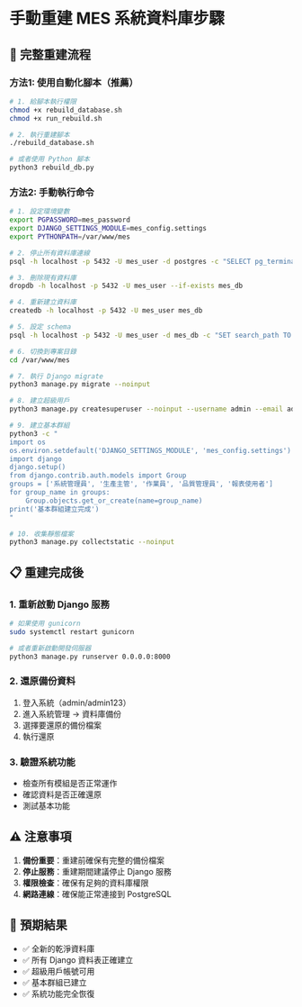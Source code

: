 # 手動重建 MES 系統資料庫步驟

## 🔧 完整重建流程

### 方法1: 使用自動化腳本（推薦）

```bash
# 1. 給腳本執行權限
chmod +x rebuild_database.sh
chmod +x run_rebuild.sh

# 2. 執行重建腳本
./rebuild_database.sh

# 或者使用 Python 腳本
python3 rebuild_db.py
```

### 方法2: 手動執行命令

```bash
# 1. 設定環境變數
export PGPASSWORD=mes_password
export DJANGO_SETTINGS_MODULE=mes_config.settings
export PYTHONPATH=/var/www/mes

# 2. 停止所有資料庫連線
psql -h localhost -p 5432 -U mes_user -d postgres -c "SELECT pg_terminate_backend(pid) FROM pg_stat_activity WHERE datname = 'mes_db' AND pid <> pg_backend_pid();"

# 3. 刪除現有資料庫
dropdb -h localhost -p 5432 -U mes_user --if-exists mes_db

# 4. 重新建立資料庫
createdb -h localhost -p 5432 -U mes_user mes_db

# 5. 設定 schema
psql -h localhost -p 5432 -U mes_user -d mes_db -c "SET search_path TO public;"

# 6. 切換到專案目錄
cd /var/www/mes

# 7. 執行 Django migrate
python3 manage.py migrate --noinput

# 8. 建立超級用戶
python3 manage.py createsuperuser --noinput --username admin --email admin@example.com

# 9. 建立基本群組
python3 -c "
import os
os.environ.setdefault('DJANGO_SETTINGS_MODULE', 'mes_config.settings')
import django
django.setup()
from django.contrib.auth.models import Group
groups = ['系統管理員', '生產主管', '作業員', '品質管理員', '報表使用者']
for group_name in groups:
    Group.objects.get_or_create(name=group_name)
print('基本群組建立完成')
"

# 10. 收集靜態檔案
python3 manage.py collectstatic --noinput
```

## 📋 重建完成後

### 1. 重新啟動 Django 服務
```bash
# 如果使用 gunicorn
sudo systemctl restart gunicorn

# 或者重新啟動開發伺服器
python3 manage.py runserver 0.0.0.0:8000
```

### 2. 還原備份資料
1. 登入系統（admin/admin123）
2. 進入系統管理 → 資料庫備份
3. 選擇要還原的備份檔案
4. 執行還原

### 3. 驗證系統功能
- 檢查所有模組是否正常運作
- 確認資料是否正確還原
- 測試基本功能

## ⚠️ 注意事項

1. **備份重要**：重建前確保有完整的備份檔案
2. **停止服務**：重建期間建議停止 Django 服務
3. **權限檢查**：確保有足夠的資料庫權限
4. **網路連線**：確保能正常連接到 PostgreSQL

## 🎯 預期結果

- ✅ 全新的乾淨資料庫
- ✅ 所有 Django 資料表正確建立
- ✅ 超級用戶帳號可用
- ✅ 基本群組已建立
- ✅ 系統功能完全恢復 